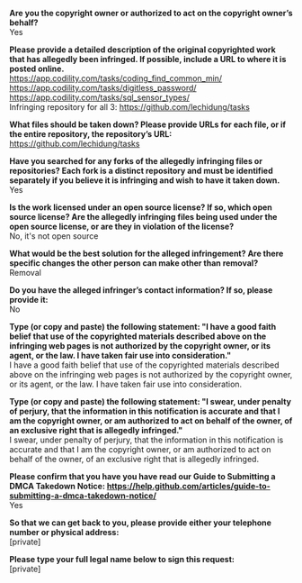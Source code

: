 **Are you the copyright owner or authorized to act on the copyright owner’s behalf?**  
Yes

**Please provide a detailed description of the original copyrighted work that has allegedly been infringed. If possible, include a URL to where it is posted online.**  
https://app.codility.com/tasks/coding_find_common_min/   
https://app.codility.com/tasks/digitless_password/  
https://app.codility.com/tasks/sql_sensor_types/   
Infringing repository for all 3: https://github.com/lechidung/tasks  

**What files should be taken down? Please provide URLs for each file, or if the entire repository, the repository’s URL:**  
https://github.com/lechidung/tasks

**Have you searched for any forks of the allegedly infringing files or repositories? Each fork is a distinct repository and must be identified separately if you believe it is infringing and wish to have it taken down.**  
Yes

**Is the work licensed under an open source license? If so, which open source license? Are the allegedly infringing files being used under the open source license, or are they in violation of the license?**  
No, it's not open source

**What would be the best solution for the alleged infringement? Are there specific changes the other person can make other than removal?**   
Removal  

**Do you have the alleged infringer’s contact information? If so, please provide it:**  
No

**Type (or copy and paste) the following statement: "I have a good faith belief that use of the copyrighted materials described above on the infringing web pages is not authorized by the copyright owner, or its agent, or the law. I have taken fair use into consideration."**  
I have a good faith belief that use of the copyrighted materials described above on the infringing web pages is not authorized by the copyright owner, or its agent, or the law. I have taken fair use into consideration.

**Type (or copy and paste) the following statement: "I swear, under penalty of perjury, that the information in this notification is accurate and that I am the copyright owner, or am authorized to act on behalf of the owner, of an exclusive right that is allegedly infringed."**  
I swear, under penalty of perjury, that the information in this notification is accurate and that I am the copyright owner, or am authorized to act on behalf of the owner, of an exclusive right that is allegedly infringed.

**Please confirm that you have you have read our Guide to Submitting a DMCA Takedown Notice: https://help.github.com/articles/guide-to-submitting-a-dmca-takedown-notice/**  
Yes

**So that we can get back to you, please provide either your telephone number or physical address:**  
[private]

**Please type your full legal name below to sign this request:**  
[private]

